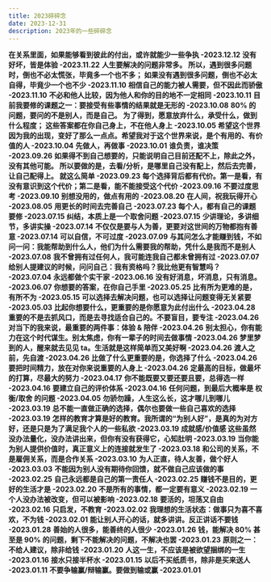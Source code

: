 ```yaml
---
title: 2023碎碎念
date: 2023-12-31
description: 2023年的一些碎碎念
---
```


<a className="block h-full rounded-lg border border-gray-700 p-4 hover:border-pink-600">
  <strong className="font-medium text-white">在关系里面，如果能够看到彼此的付出，或许就能少一些争执 -2023.12.12</strong>
</a>
     
<a className="block h-full rounded-lg border border-gray-700 p-4 hover:border-pink-600">
  <strong className="font-medium text-white">没有好坏，皆是体验 -2023.11.22</strong>
</a>
   
<a className="block h-full rounded-lg border border-gray-700 p-4 hover:border-pink-600">
  <strong className="font-medium text-white">人生要解决的问题非常多。
    所以，遇到很多问题时，倒也不必太慌张，毕竟多一个也不多；
    如果没有遇到很多问题，倒也不必太自得，毕竟少一个也不少 -2023.11.10</strong>
</a>

<a className="block h-full rounded-lg border border-gray-700 p-4 hover:border-pink-600">
  <strong className="font-medium text-white">相信自己的能力被人需要，但不因此而骄傲 -2023.11.10</strong>
</a>

<a className="block h-full rounded-lg border border-gray-700 p-4 hover:border-pink-600">
  <strong className="font-medium text-white">不必和他人比较，因为他人和你的目的地不一定相同 -2023.10.11</strong>
</a>

<a className="block h-full rounded-lg border border-gray-700 p-4 hover:border-pink-600">
  <strong className="font-medium text-white">目前我要修的课题之一：要接受有些事情的结果就是无形的 -2023.10.08</strong>
</a>

<a className="block h-full rounded-lg border border-gray-700 p-4 hover:border-pink-600">
  <strong className="font-medium text-white">80% 的问题，要问的不是别人，而是自己。
    为了得到，愿意放弃什么，承受什么，做到什么程度；
    这些答案都在你自己身上，不在他人身上 -2023.10.05</strong>
</a>

<a className="block h-full rounded-lg border border-gray-700 p-4 hover:border-pink-600">
  <strong className="font-medium text-white">希望这个世界因为我的出现，变好了那么一点点。希望我对于这个世界来说，是个有用的、有价值的人 -2023.10.04</strong>
</a>

<a className="block h-full rounded-lg border border-gray-700 p-4 hover:border-pink-600">
  <strong className="font-medium text-white">先做人，再做事 -2023.10.01</strong>
</a>

<a className="block h-full rounded-lg border border-gray-700 p-4 hover:border-pink-600">
  <strong className="font-medium text-white">谁负责，谁决策 -2023.09.26</strong>
</a>

<a className="block h-full rounded-lg border border-gray-700 p-4 hover:border-pink-600">
  <strong className="font-medium text-white">如果得不到自己想要的，只能说明自己目前还配不上，除此之外，没有其他可能。
    所以要做的是，去看/分析，是哪里自己没有配上，然后去完善，让自己配得上。
    就这么简单 -2023.09.23</strong>
</a>

<a className="block h-full rounded-lg border border-gray-700 p-4 hover:border-pink-600">
  <strong className="font-medium text-white">每个选择背后都有代价。第一是看，有没有意识到这个代价；第二是看，能不能接受这个代价 -2023.09.16</strong>
</a>

<a className="block h-full rounded-lg border border-gray-700 p-4 hover:border-pink-600">
  <strong className="font-medium text-white">不要过度思考 -2023.09.10</strong>
</a>

<a className="block h-full rounded-lg border border-gray-700 p-4 hover:border-pink-600">
  <strong className="font-medium text-white">别想没用的，做点有用的 -2023.08.20</strong>
</a>

<a className="block h-full rounded-lg border border-gray-700 p-4 hover:border-pink-600">
  <strong className="font-medium text-white"> 在人间，祝我玩得开心 -2023.08.05</strong>
</a>

<a className="block h-full rounded-lg border border-gray-700 p-4 hover:border-pink-600">
  <strong className="font-medium text-white">用更长的时间去完善自己 -2023.07.23</strong>
</a>

<a className="block h-full rounded-lg border border-gray-700 p-4 hover:border-pink-600">
  <strong className="font-medium text-white"> 每个人，都有自己的课题要修 -2023.07.15</strong>
</a>

<a className="block h-full rounded-lg border border-gray-700 p-4 hover:border-pink-600">
  <strong className="font-medium text-white">纠结，本质上是一个取舍问题 -2023.07.15</strong>
</a>

<a className="block h-full rounded-lg border border-gray-700 p-4 hover:border-pink-600">
  <strong className="font-medium text-white">少讲理论，多讲细节，多讲实操 -2023.07.14</strong>
</a>

<a className="block h-full rounded-lg border border-gray-700 p-4 hover:border-pink-600">
  <strong className="font-medium text-white">不仅仅是要与人为善，更要对这世间的万物都抱有善意 -2023.07.14</strong>
</a>

<a className="block h-full rounded-lg border border-gray-700 p-4 hover:border-pink-600">
  <strong className="font-medium text-white">可以自信，不可过度 -2023.07.09</strong>
</a>

<a className="block h-full rounded-lg border border-gray-700 p-4 hover:border-pink-600">
  <strong className="font-medium text-white">与其问怎么才能赚到钱，不如问一问：我能帮助到什么人，他们为什么需要我的帮助，凭什么是我而不是别人 -2023.07.08</strong>
</a>

<a className="block h-full rounded-lg border border-gray-700 p-4 hover:border-pink-600">
  <strong className="font-medium text-white">我不曾拥有过任何人，我可能连我自己都未曾拥有过 -2023.07.07</strong>
</a>

<a className="block h-full rounded-lg border border-gray-700 p-4 hover:border-pink-600">
  <strong className="font-medium text-white">给别人提建议的时候，问问自己：我有资格吗？我比他更有智慧吗？ -2023.07.04</strong>
</a>

<a className="block h-full rounded-lg border border-gray-700 p-4 hover:border-pink-600">
  <strong className="font-medium text-white">永远都做个实干家 -2023.06.16</strong>
</a>

<a className="block h-full rounded-lg border border-gray-700 p-4 hover:border-pink-600">
  <strong className="font-medium text-white">没有好消息，坏消息，只有消息。 -2023.06.07</strong>
</a>

<a className="block h-full rounded-lg border border-gray-700 p-4 hover:border-pink-600">
  <strong className="font-medium text-white">你想要的答案，在你自己手里 -2023.05.25</strong>
</a>

<a className="block h-full rounded-lg border border-gray-700 p-4 hover:border-pink-600">
  <strong className="font-medium text-white">比有所为更难的是，有所不为 -2023.05.15</strong>
</a>

<a className="block h-full rounded-lg border border-gray-700 p-4 hover:border-pink-600">
  <strong className="font-medium text-white">可以选择去解决问题，也可以选择让问题变得无关紧要 -2023.05.03</strong>
</a>

<a className="block h-full rounded-lg border border-gray-700 p-4 hover:border-pink-600">
  <strong className="font-medium text-white">比起你想要什么，更重要的是你愿意为此付出什么 -2023.04.28</strong>
</a>

<a className="block h-full rounded-lg border border-gray-700 p-4 hover:border-pink-600">
  <strong className="font-medium text-white">重要的不是去抓风口，而是去寻找适合自己的。不要盲目，要专注 -2023.04.26</strong>
</a>

<a className="block h-full rounded-lg border border-gray-700 p-4 hover:border-pink-600">
  <strong className="font-medium text-white">对当下的我来说，最重要的两件事：体验 & 陪伴 -2023.04.26</strong>
</a>

<a className="block h-full rounded-lg border border-gray-700 p-4 hover:border-pink-600">
  <strong className="font-medium text-white">别太担心，你有能力在这个时代谋生。别太焦虑，你有一辈子的时间去做事情 -2023.04.26</strong>
</a>

<a className="block h-full rounded-lg border border-gray-700 p-4 hover:border-pink-600">
  <strong className="font-medium text-white">梦里梦到的人，醒来就去见见 ta。生活就是这样简单而又美好啊 -2023.04.26</strong>
</a>

<a className="block h-full rounded-lg border border-gray-700 p-4 hover:border-pink-600">
  <strong className="font-medium text-white">渡人之前，先自渡 -2023.04.26</strong>
</a>

<a className="block h-full rounded-lg border border-gray-700 p-4 hover:border-pink-600">
  <strong className="font-medium text-white">比做了什么更重要的是，你选择了什么 -2023.04.26</strong>
</a>

<a className="block h-full rounded-lg border border-gray-700 p-4 hover:border-pink-600">
  <strong className="font-medium text-white">要把时间精力，放在对你来说重要的人身上 -2023.04.26</strong>
</a>
  
<a className="block h-full rounded-lg border border-gray-700 p-4 hover:border-pink-600">
  <strong className="font-medium text-white">定最高的目标，做最坏的打算，尽最大的努力 -2023.04.17</strong>
</a>

<a className="block h-full rounded-lg border border-gray-700 p-4 hover:border-pink-600">
  <strong className="font-medium text-white">你不能既要又要还要且要，总得选一样 -2023.04.16</strong>
</a>

<a className="block h-full rounded-lg border border-gray-700 p-4 hover:border-pink-600">
  <strong className="font-medium text-white">要建立自己的评价体系 -2023.04.16</strong>
</a>

<a className="block h-full rounded-lg border border-gray-700 p-4 hover:border-pink-600">
  <strong className="font-medium text-white">任何问题，到最后大概率是 权衡/取舍 的问题 -2023.04.05</strong>
</a>

<a className="block h-full rounded-lg border border-gray-700 p-4 hover:border-pink-600">
  <strong className="font-medium text-white">勿骄勿躁，人生这么长，这才哪儿到哪儿 -2023.03.19</strong>
</a>

<a className="block h-full rounded-lg border border-gray-700 p-4 hover:border-pink-600">
  <strong className="font-medium text-white">总不能一直做正确的选择，偶尔也要做一些自己喜欢的选择 -2023.03.19</strong>
</a>
   
<a className="block h-full rounded-lg border border-gray-700 p-4 hover:border-pink-600">
  <strong className="font-medium text-white">怎样的教育才算是好的教育。我所谓的“为别人好”，是真的为对方好，还是只是为了满足我个人的一些私欲 -2023.03.19</strong>
</a>
   
<a className="block h-full rounded-lg border border-gray-700 p-4 hover:border-pink-600">
  <strong className="font-medium text-white">成就感/价值感 这些虽然没办法量化，没办法讲出来，但你有没有获得它，心知肚明 -2023.03.19</strong>
</a>
  
<a className="block h-full rounded-lg border border-gray-700 p-4 hover:border-pink-600">
  <strong className="font-medium text-white">当你能为别人提供价值时，真正意义上的连接就发生了 -2023.03.18</strong>
</a>
   
<a className="block h-full rounded-lg border border-gray-700 p-4 hover:border-pink-600">
  <strong className="font-medium text-white"> 和公司的关系，不是雇佣关系，而是合作关系 -2023.03.10</strong>
</a>
  
<a className="block h-full rounded-lg border border-gray-700 p-4 hover:border-pink-600">
  <strong className="font-medium text-white">为人正直，待人友善，做个好人 -2023.03.03</strong>
</a>
 
<a className="block h-full rounded-lg border border-gray-700 p-4 hover:border-pink-600">
  <strong className="font-medium text-white">不能因为别人没有期待你回馈，就不做自己应该做的事 -2023.02.25</strong>
</a>

<a className="block h-full rounded-lg border border-gray-700 p-4 hover:border-pink-600">
  <strong className="font-medium text-white">自己永远都是自己的第一责任人 -2023.02.25</strong>
</a>

<a className="block h-full rounded-lg border border-gray-700 p-4 hover:border-pink-600">
  <strong className="font-medium text-white">赚钱不是目的，更好的生活才是 -2023.02.20</strong>
</a>

<a className="block h-full rounded-lg border border-gray-700 p-4 hover:border-pink-600">
  <strong className="font-medium text-white">不是所有的事情，都一定要有意义 -2023.02.19</strong>
</a>

<a className="block h-full rounded-lg border border-gray-700 p-4 hover:border-pink-600">
  <strong className="font-medium text-white">一个人没办法被改变，但可以被影响 -2023.02.18</strong>
</a>

<a className="block h-full rounded-lg border border-gray-700 p-4 hover:border-pink-600">
  <strong className="font-medium text-white">要活的，坦荡又自由 -2023.02.16</strong>
</a>

<a className="block h-full rounded-lg border border-gray-700 p-4 hover:border-pink-600">
  <strong className="font-medium text-white">只启发，不教育 -2023.02.02</strong>
</a>

<a className="block h-full rounded-lg border border-gray-700 p-4 hover:border-pink-600">
  <strong className="font-medium text-white">我理想的生活状态：做事只为喜不喜欢，不为钱 -2023.02.01</strong>
</a>

<a className="block h-full rounded-lg border border-gray-700 p-4 hover:border-pink-600">
  <strong className="font-medium text-white"> 能让别人开心的话，就多讲讲。反正讲话不要钱 -2023.01.28</strong>
</a>

<a className="block h-full rounded-lg border border-gray-700 p-4 hover:border-pink-600">
  <strong className="font-medium text-white">善始的人很多，能善终的人很少 -2023.01.26</strong>
</a>

<a className="block h-full rounded-lg border border-gray-700 p-4 hover:border-pink-600">
  <strong className="font-medium text-white">钱，能解决 80% 甚至是 90% 的问题，剩下不能解决的问题，不解决也罢 -2023.01.23</strong>
</a>

<a className="block h-full rounded-lg border border-gray-700 p-4 hover:border-pink-600">
  <strong className="font-medium text-white">原则之一：不给人建议，除非给钱 -2023.01.20</strong>
</a>

<a className="block h-full rounded-lg border border-gray-700 p-4 hover:border-pink-600">
  <strong className="font-medium text-white">人这一生，不应该是被欲望捆绑的一生 -2023.01.16</strong>
</a>

<a className="block h-full rounded-lg border border-gray-700 p-4 hover:border-pink-600">
  <strong className="font-medium text-white">接水只接半杯水 -2023.01.15</strong>
</a>

<a className="block h-full rounded-lg border border-gray-700 p-4 hover:border-pink-600">
  <strong className="font-medium text-white">以后不买纸质书，除非是买来送人 -2023.01.11</strong>
</a>

<a className="block h-full rounded-lg border border-gray-700 p-4 hover:border-pink-600">
  <strong className="font-medium text-white">不要争输赢/辩输赢。要做到输或赢 -2023.01.01</strong>
</a>